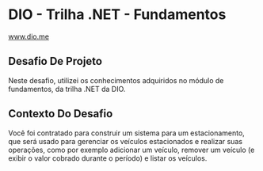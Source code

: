 # DIO - Trilha .NET - Fundamentos
www.dio.me

## Desafio De Projeto
Neste desafio, utilizei os conhecimentos adquiridos no módulo de fundamentos, da trilha .NET da DIO.

## Contexto Do Desafio
Você foi contratado para construir um sistema para um estacionamento, que será usado para gerenciar os veículos estacionados e realizar suas operações, como por exemplo adicionar um veículo, remover um veículo (e exibir o valor cobrado durante o período) e listar os veículos.

